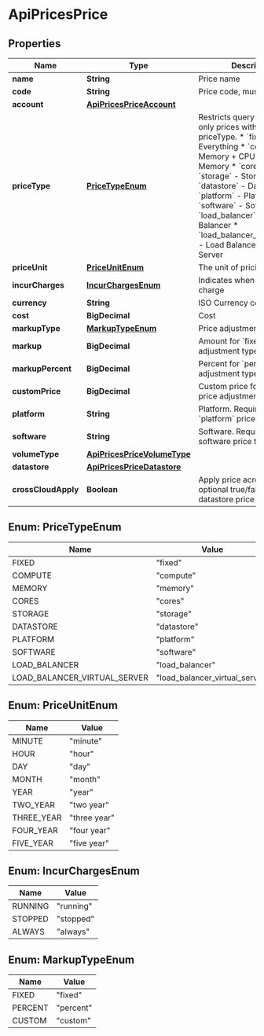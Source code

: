 

# ApiPricesPrice

## Properties

Name | Type | Description | Notes
------------ | ------------- | ------------- | -------------
**name** | **String** | Price name | 
**code** | **String** | Price code, must be unique | 
**account** | [**ApiPricesPriceAccount**](ApiPricesPriceAccount.md) |  |  [optional]
**priceType** | [**PriceTypeEnum**](#PriceTypeEnum) | Restricts query to only load only prices with specified priceType. * &#x60;fixed&#x60; - Everything * &#x60;compute&#x60; - Memory + CPU * &#x60;memory&#x60; - Memory * &#x60;cores&#x60; - Cores * &#x60;storage&#x60; - Storage * &#x60;datastore&#x60; - Datastore * &#x60;platform&#x60; - Platform * &#x60;software&#x60; - Software * &#x60;load_balancer&#x60; - Load Balancer * &#x60;load_balancer_virtual_server&#x60; - Load Balancer Virtual Server  | 
**priceUnit** | [**PriceUnitEnum**](#PriceUnitEnum) | The unit of pricing | 
**incurCharges** | [**IncurChargesEnum**](#IncurChargesEnum) | Indicates when to incur charge | 
**currency** | **String** | ISO Currency code | 
**cost** | **BigDecimal** | Cost | 
**markupType** | [**MarkupTypeEnum**](#MarkupTypeEnum) | Price adjustment type |  [optional]
**markup** | **BigDecimal** | Amount for &#x60;fixed&#x60; price adjustment type |  [optional]
**markupPercent** | **BigDecimal** | Percent for &#x60;percent&#x60; price adjustment type |  [optional]
**customPrice** | **BigDecimal** | Custom price for &#x60;custom&#x60; price adjustment type |  [optional]
**platform** | **String** | Platform.  Required for &#x60;platform&#x60; price type |  [optional]
**software** | **String** | Software.  Required for software price type |  [optional]
**volumeType** | [**ApiPricesPriceVolumeType**](ApiPricesPriceVolumeType.md) |  |  [optional]
**datastore** | [**ApiPricesPriceDatastore**](ApiPricesPriceDatastore.md) |  |  [optional]
**crossCloudApply** | **Boolean** | Apply price across clouds, optional true/false flag for datastore price type |  [optional]



## Enum: PriceTypeEnum

Name | Value
---- | -----
FIXED | &quot;fixed&quot;
COMPUTE | &quot;compute&quot;
MEMORY | &quot;memory&quot;
CORES | &quot;cores&quot;
STORAGE | &quot;storage&quot;
DATASTORE | &quot;datastore&quot;
PLATFORM | &quot;platform&quot;
SOFTWARE | &quot;software&quot;
LOAD_BALANCER | &quot;load_balancer&quot;
LOAD_BALANCER_VIRTUAL_SERVER | &quot;load_balancer_virtual_server&quot;



## Enum: PriceUnitEnum

Name | Value
---- | -----
MINUTE | &quot;minute&quot;
HOUR | &quot;hour&quot;
DAY | &quot;day&quot;
MONTH | &quot;month&quot;
YEAR | &quot;year&quot;
TWO_YEAR | &quot;two year&quot;
THREE_YEAR | &quot;three year&quot;
FOUR_YEAR | &quot;four year&quot;
FIVE_YEAR | &quot;five year&quot;



## Enum: IncurChargesEnum

Name | Value
---- | -----
RUNNING | &quot;running&quot;
STOPPED | &quot;stopped&quot;
ALWAYS | &quot;always&quot;



## Enum: MarkupTypeEnum

Name | Value
---- | -----
FIXED | &quot;fixed&quot;
PERCENT | &quot;percent&quot;
CUSTOM | &quot;custom&quot;



